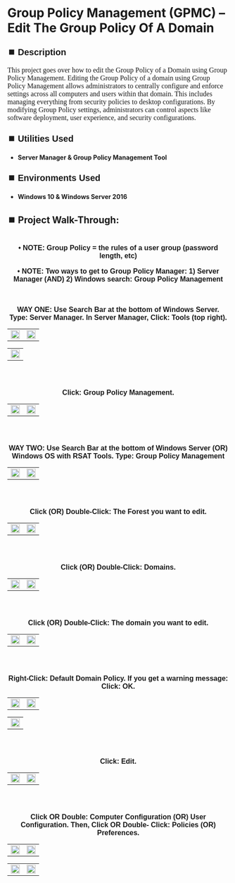 <h1>Group Policy Management (GPMC) – Edit The Group Policy Of A Domain</h1>


<h2 style="font-family: Arial, sans-serif; font-size: 20px; font-weight: bold; margin-top: 24px; margin-bottom: 12px;">
⏹️ Description</h2>

<p style="font-family: Georgia, serif; font-size: 16px; margin-top: 12px; margin-bottom: 12px;">
This project goes over how to edit the Group Policy of a Domain using Group Policy Management. Editing the Group Policy of a domain using Group Policy Management allows administrators to centrally configure and enforce settings across all computers and users within that domain. This includes managing everything from security policies to desktop configurations. By modifying Group Policy settings, administrators can control aspects like software deployment, user experience, and security configurations.
</b>



<h2 style="font-family: Arial, sans-serif; font-size: 20px; font-weight: bold; margin-top: 24px; margin-bottom: 12px;">
⏹️ Utilities Used</h2>
  
<p style="font-family: Georgia, serif; font-size: 16px; margin-top: 12px; margin-bottom: 12px;">
 
 - <b>Server Manager & Group Policy Management Tool</b>



<h2 style="font-family: Arial, sans-serif; font-size: 20px; font-weight: bold; margin-top: 24px; margin-bottom: 12px;"> 
⏹️ Environments Used </h2>

<p style="font-family: Georgia, serif; font-size: 16px; margin-top: 12px; margin-bottom: 12px;">
 
- <b>Windows 10 & Windows Server 2016</b>



<h2 style="font-family: Arial, sans-serif; font-size: 20px; font-weight: bold; margin-top: 24px; margin-bottom: 12px;"> 
<h2>
⏹️ Project Walk-Through:</h2>
 <br/>

<div style="text-align:center;">
  <span style="font-family: Arial, sans-serif; font-size: 16px;"><b>•	NOTE: Group Policy = the rules of a user group (password length, etc)</b></span>  
<br/><br/>


<div style="text-align:center;">
  <span style="font-family: Arial, sans-serif; font-size: 16px;"><b>•	NOTE: Two ways to get to Group Policy Manager: 1) Server Manager  (AND)  2) Windows search: Group Policy Management</b></span>  
<br/><br/><br/><br/>


<div style="text-align:center;">
  <span style="font-family: Arial, sans-serif; font-size: 16px;"><b>WAY ONE: Use Search Bar at the bottom of Windows Server. Type: Server Manager. In Server Manager, Click: Tools (top right).</b></span>  
<br/>

<table>
  <tr>
    <td><img src="https://imgur.com/Hf9neXA.png" height="50%" width="100%" /></td>
    <td><img src="https://imgur.com/iGkK9it.png" height="50%" width="100%" /></td>
  </tr>
</table>

<table>
  <tr>
    <td><img src="https://imgur.com/6djpmj3.png" height="50%" width="100%" /></td>
  </tr>
</table>

<br /><br />


<div style="text-align:center;">
  <span style="font-family: Arial, sans-serif; font-size: 16px;"><b>Click: Group Policy Management.</b></span>  
<br/>

<table>
  <tr>
    <td><img src="https://imgur.com/0crc4Ze.png" height="50%" width="100%" /></td>
    <td><img src="https://imgur.com/i55NJh7.png" height="50%" width="100%" /></td>
  </tr>
</table>

<br /><br />


<div style="text-align:center;">
  <span style="font-family: Arial, sans-serif; font-size: 16px;"><b>WAY TWO: Use Search Bar at the bottom of Windows Server  (OR)  Windows OS with RSAT Tools.  Type: Group Policy Management</b></span>  
<br/>

<table>
  <tr>
    <td><img src="https://imgur.com/pPrSCrK.png" height="50%" width="100%" /></td>
    <td><img src="https://imgur.com/JlJKF0q.png" height="50%" width="100%" /></td>
  </tr>
</table>

<br /><br />


<div style="text-align:center;">
  <span style="font-family: Arial, sans-serif; font-size: 16px;"><b>Click  (OR)  Double-Click: The Forest you want to edit.</b></span>  
<br/>

<table>
  <tr>
    <td><img src="https://imgur.com/3SMPnGG.png" height="50%" width="100%" /></td>
    <td><img src="https://imgur.com/qKhhzam.png" height="50%" width="100%" /></td>
  </tr>
</table>

<br /><br />


<div style="text-align:center;">
  <span style="font-family: Arial, sans-serif; font-size: 16px;"><b>Click  (OR)  Double-Click: Domains.</b></span>  
<br/>

<table>
  <tr>
    <td><img src="https://imgur.com/IYVmByl.png" height="50%" width="100%" /></td>
    <td><img src="https://imgur.com/Jls7oHR.png" height="50%" width="100%" /></td>
  </tr>
</table>

<br /><br />


<div style="text-align:center;">
  <span style="font-family: Arial, sans-serif; font-size: 16px;"><b>Click  (OR)  Double-Click: The domain you want to edit.</b></span>  
<br/>

<table>
  <tr>
    <td><img src="https://imgur.com/hf39XOH.png" height="50%" width="100%" /></td>
    <td><img src="https://imgur.com/bxzgozW.png" height="50%" width="100%" /></td>
  </tr>
</table>

<br /><br />


<div style="text-align:center;">
  <span style="font-family: Arial, sans-serif; font-size: 16px;"><b>Right-Click: Default Domain Policy. If you get a warning message: Click: OK.</b></span>  
<br/>

<table>
  <tr>
    <td><img src="https://imgur.com/D56mpv8.png" height="50%" width="100%" /></td>
    <td><img src="https://imgur.com/pWfgS7N.png" height="50%" width="100%" /></td>
  </tr>
</table>

<table>
  <tr>
    <td><img src="https://imgur.com/hrqI7V2.png" height="50%" width="100%" /></td>
  </tr>
</table>

<br /><br />


<div style="text-align:center;">
  <span style="font-family: Arial, sans-serif; font-size: 16px;"><b>Click: Edit.</b></span>  
<br/>

<table>
  <tr>
    <td><img src="https://imgur.com/2tpGhTG.png" height="50%" width="100%" /></td>
    <td><img src="https://imgur.com/k3eucp8.png" height="50%" width="100%" /></td>
  </tr>
</table>

<br /><br />


<div style="text-align:center;">
  <span style="font-family: Arial, sans-serif; font-size: 16px;"><b>Click OR Double: Computer Configuration  (OR)  User Configuration. Then, Click OR Double- Click: Policies  (OR)  Preferences.</b></span>  
<br/>

<table>
  <tr>
    <td><img src="https://imgur.com/CdrnlaZ.png" height="50%" width="100%" /></td>
    <td><img src="https://imgur.com/lrLLnqp.png" height="50%" width="100%" /></td>
  </tr>
</table>

<table>
  <tr>
    <td><img src="https://imgur.com/FSg9e71.png" height="50%" width="100%" /></td>
    <td><img src="https://imgur.com/iN4dH2Y.png" height="50%" width="100%" /></td>
  </tr>
</table>

<br /><br />


